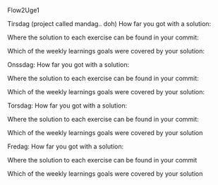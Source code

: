 Flow2Uge1


Tirsdag (project called mandag.. doh)
How far you got with a solution:

Where the solution to each exercise can be found in your commit:

Which of the weekly learnings goals were covered by your solution:

Onssdag:
How far you got with a solution: 

Where the solution to each exercise can be found in your commit: 

Which of the weekly learnings goals were covered by your solution:


Torsdag:
How far you got with a solution: 

Where the solution to each exercise can be found in your commit:

Which of the weekly learnings goals were covered by your solution


Fredag:
How far you got with a solution: 


Where the solution to each exercise can be found in your commit 

Which of the weekly learnings goals were covered by your solution
